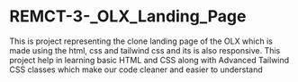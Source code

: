 # REMCT-3-_OLX_Landing_Page
This is project representing the clone landing page of the OLX which is made using the html, css and tailwind css and its is also responsive. This project help in learning basic HTML and CSS along with Advanced Tailwind CSS classes which  make our code cleaner and easier to understand
